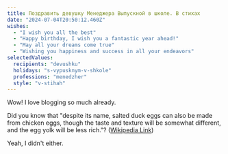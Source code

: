 ```yaml
---
title: Поздравить девушку Менеджера Выпускной в школе. В стихах
date: "2024-07-04T20:50:12.460Z"
wishes:
  - "I wish you all the best"
  - "Happy birthday, I wish you a fantastic year ahead!"
  - "May all your dreams come true"
  - "Wishing you happiness and success in all your endeavors"
selectedValues:
  recipients: "devushku"
  holidays: "s-vypusknym-v-shkole"
  professions: "menedzher"
  style: "v-stihah"
---
```


Wow! I love blogging so much already.

Did you know that "despite its name, salted duck eggs can also be made from
chicken eggs, though the taste and texture will be somewhat different, and the
egg yolk will be less rich."?
([Wikipedia Link](https://en.wikipedia.org/wiki/Salted_duck_egg))

Yeah, I didn't either.
